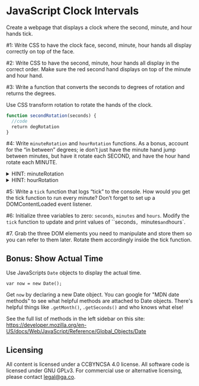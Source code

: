 # JavaScript Clock Intervals

Create a webpage that displays a clock where the
second, minute, and hour hands tick.

#1: Write CSS to have the clock face, second, minute, hour
hands all display correctly on top of the face.

#2: Write CSS to have the second, minute, hour
hands all display in the correct order. Make
sure the red second hand displays on top of the minute
and hour hand.

#3: Write a function that converts the seconds to degrees of rotation and returns the degrees.

Use CSS transform rotation to rotate the hands of the
clock.

```js
function secondRotation(seconds) {
  //code
  return degRotation
}
```

#4: Write `minuteRotation` and `hourRotation` functions. As a bonus, account for the “in between” degrees; ie don’t just have the minute hand jump between minutes, but have it rotate each SECOND, and have the hour hand rotate each MINUTE.

<details><summary>HINT: minuteRotation</summary>
<p>

```js
function minuteRotation(minutes, seconds) {
  // first, find the total seconds by converting the minutes to seconds then adding that value to the seconds argument
  //  code here

  // there are 60sec*60min=3600 seconds in a hour
  // that means, each second needs to rotate the
  // minutehand by 360/3600=.1 degrees

  // code here to find the degrees of rotation
  // don’t forget to return the final value!

}
```
</p>
</details>

<details><summary>HINT: hourRotation</summary>
<p>

```js
function hourRotation(hours, minutes) {
  // first, find the total minutes converting the hours to minutes, then adding that value to the minutes argument
  // code here

  // there are 60min*12hr=720 minutes in a full rotation (12 hours)
  // that means, each minute needs to rotate the
  // minutehand by 360/720=.5 degrees

  // code here to find the degrees of rotation
  // don’t forget to return the final value!
}
```
</p>
</details>

#5: Write a `tick` function that logs “tick” to the console.  How would you get the tick function to run every minute? Don’t forget to set up a  DOMContentLoaded event listener.

#6: Initialize three variables to zero: `seconds`, `minutes` and `hours`. Modify the `tick` function to update and print values of ``seconds`, `minutes` and `hours`.

#7. Grab the three DOM elements you need to manipulate and store them so you can refer to them later. Rotate them accordingly inside the tick function.

## Bonus: Show Actual Time
Use JavaScripts `Date` objects to display the actual
time.

```
var now = new Date();
```

Get `now` by declaring a new Date object. You can google for "MDN date methods" to see what
helpful methods are attached to Date objects. There's helpful things like `.getMonth()`, `.getSeconds()`
and who knows what else!

See the full list of methods in the left sidebar on this site:
https://developer.mozilla.org/en-US/docs/Web/JavaScript/Reference/Global_Objects/Date

## Licensing
All content is licensed under a CC­BY­NC­SA 4.0 license.
All software code is licensed under GNU GPLv3. For commercial use or alternative licensing, please contact legal@ga.co.

